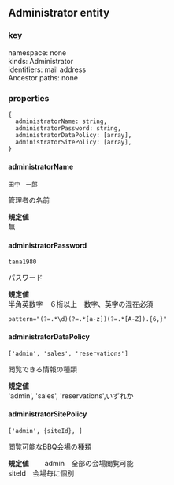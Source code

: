 ## Administrator entity

### key
namespace: none  
kinds: Administrator  
identifiers: mail address  
Ancestor paths: none  

### properties
```
{
  administratorName: string,
  administratorPassword: string,
  administratorDataPolicy: [array],
  administratorSitePolicy: [array],
}
```

#### administratorName
```
田中　一郎
```
管理者の名前  

**規定値**  
無


#### administratorPassword
```
tana1980
```
パスワード  

**規定値**  
半角英数字　６桁以上　数字、英字の混在必須  
```
pattern="(?=.*\d)(?=.*[a-z])(?=.*[A-Z]).{6,}"
```


#### administratorDataPolicy
```
['admin', 'sales', 'reservations']
```
閲覧できる情報の種類  

**規定値**  
'admin', 'sales', 'reservations',いずれか


#### administratorSitePolicy
```
['admin', {siteId}, ]
```
閲覧可能なBBQ会場の種類  

**規定値**　　
admin　全部の会場閲覧可能  
siteId　会場毎に個別

